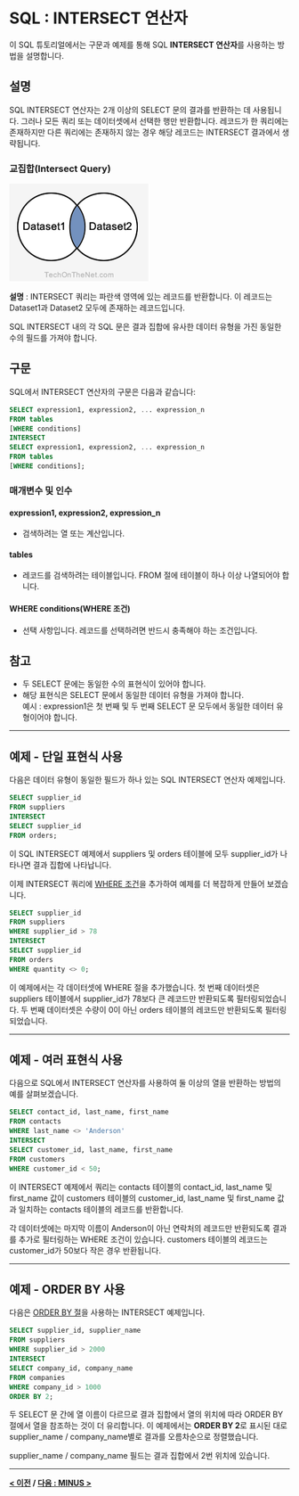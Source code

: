 # SQL : INTERSECT 연산자

이 SQL 튜토리얼에서는 구문과 예제를 통해 SQL **INTERSECT 연산자**를 사용하는 방법을 설명합니다.

## 설명
SQL INTERSECT 연산자는 2개 이상의 SELECT 문의 결과를 반환하는 데 사용됩니다. 그러나 모든 쿼리 또는 데이터셋에서 선택한 행만 반환합니다. 레코드가 한 쿼리에는 존재하지만 다른 쿼리에는 존재하지 않는 경우 해당 레코드는 INTERSECT 결과에서 생략됩니다.

### 교집합(Intersect Query)

![INTERSECT](Visual-Illustration/intersect.png)

**설명** : INTERSECT 쿼리는 파란색 영역에 있는 레코드를 반환합니다. 이 레코드는 Dataset1과 Dataset2 모두에 존재하는 레코드입니다.

SQL INTERSECT 내의 각 SQL 문은 결과 집합에 유사한 데이터 유형을 가진 동일한 수의 필드를 가져야 합니다.

## 구문
SQL에서 INTERSECT 연산자의 구문은 다음과 같습니다:
```SQL
SELECT expression1, expression2, ... expression_n
FROM tables
[WHERE conditions]
INTERSECT
SELECT expression1, expression2, ... expression_n
FROM tables
[WHERE conditions];
```
### 매개변수 및 인수
#### **expression1, expression2, expression_n**
- 검색하려는 열 또는 계산입니다.
#### **tables**
- 레코드를 검색하려는 테이블입니다. FROM 절에 테이블이 하나 이상 나열되어야 합니다.
#### **WHERE conditions(WHERE 조건)**
- 선택 사항입니다. 레코드를 선택하려면 반드시 충족해야 하는 조건입니다.

## 참고
- 두 SELECT 문에는 동일한 수의 표현식이 있어야 합니다.
- 해당 표현식은 SELECT 문에서 동일한 데이터 유형을 가져야 합니다.  
예시 : expression1은 첫 번째 및 두 번째 SELECT 문 모두에서 동일한 데이터 유형이어야 합니다.

---
## 예제 - 단일 표현식 사용
다음은 데이터 유형이 동일한 필드가 하나 있는 SQL INTERSECT 연산자 예제입니다.
```SQL
SELECT supplier_id
FROM suppliers
INTERSECT
SELECT supplier_id
FROM orders;
```
이 SQL INTERSECT 예제에서 suppliers 및 orders 테이블에 모두 supplier_id가 나타나면 결과 집합에 나타납니다.

이제 INTERSECT 쿼리에 [WHERE 조건](WHERE.md)을 추가하여 예제를 더 복잡하게 만들어 보겠습니다.
```SQL
SELECT supplier_id
FROM suppliers
WHERE supplier_id > 78
INTERSECT
SELECT supplier_id
FROM orders
WHERE quantity <> 0;
```
이 예제에서는 각 데이터셋에 WHERE 절을 추가했습니다. 첫 번째 데이터셋은 suppliers 테이블에서 supplier_id가 78보다 큰 레코드만 반환되도록 필터링되었습니다. 두 번째 데이터셋은 수량이 0이 아닌 orders 테이블의 레코드만 반환되도록 필터링되었습니다.

---
## 예제 - 여러 표현식 사용
다음으로 SQL에서 INTERSECT 연산자를 사용하여 둘 이상의 열을 반환하는 방법의 예를 살펴보겠습니다.
```SQL
SELECT contact_id, last_name, first_name
FROM contacts
WHERE last_name <> 'Anderson'
INTERSECT
SELECT customer_id, last_name, first_name
FROM customers
WHERE customer_id < 50;
```
이 INTERSECT 예제에서 쿼리는 contacts 테이블의 contact_id, last_name 및 first_name 값이 customers 테이블의 customer_id, last_name 및 first_name 값과 일치하는 contacts 테이블의 레코드를 반환합니다.

각 데이터셋에는 마지막 이름이 Anderson이 아닌 연락처의 레코드만 반환되도록 결과를 추가로 필터링하는 WHERE 조건이 있습니다. customers 테이블의 레코드는 customer_id가 50보다 작은 경우 반환됩니다.

---
## 예제 - ORDER BY 사용
다음은 [ORDER BY 절](ORDER_BY.md)을 사용하는 INTERSECT 예제입니다.
```SQL
SELECT supplier_id, supplier_name
FROM suppliers
WHERE supplier_id > 2000
INTERSECT
SELECT company_id, company_name
FROM companies
WHERE company_id > 1000
ORDER BY 2;
```
두 SELECT 문 간에 열 이름이 다르므로 결과 집합에서 열의 위치에 따라 ORDER BY 절에서 열을 참조하는 것이 더 유리합니다. 이 예제에서는 **ORDER BY 2**로 표시된 대로 supplier_name / company_name별로 결과를 오름차순으로 정렬했습니다.

supplier_name / company_name 필드는 결과 집합에서 2번 위치에 있습니다.

---
**[< 이전](UNION_ALL.md) / [다음 : MINUS >](MINUS.md)**